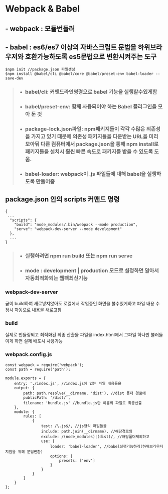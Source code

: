 # Webpack & Babel

## - webpack : 모듈번들러
## - babel : es6/es7 이상의 자바스크립트 문법을 하위브라우저와 호환가능하도록 es5문법으로 변환시켜주는 도구
```
$npm init //package.json 파일생성
$npm install @babel/cli @babel/core @babel/preset-env babel-loader --save-dev
```
>* ### babel/cli: 커맨드라인명령으로 babel 기능을 실행할수있게함
>* ### babel/preset-env: 함께 사용되어야 하는 Babel 플러그인을 모아 둔 것
>* ### package-lock.json파일: npm패키지들이 각각 수많은 의존성을 가지고 있기 때문에 의존성 패키지들을 다운받는 URL을 미리 모아둬 다른 컴퓨터에서 package.json을 통해 npm install로 패키지들을 설치시 훨씬 빠른 속도로 패키지를 받을 수 있도록 도움.
>* ### babel-loader: webpack이 .js 파일들에 대해 babel을 실행하도록 만들어줌
## package.json 안의 scripts 커맨드 명령
```
{
 ...
  "scripts": {
    "build": "node_modules/.bin/webpack --mode production",
    "serve": "webpack-dev-server --mode development"
  },
  ...
}
```
>* ### 실행하려면 npm run build 또는 npm run serve
>* ### mode : development | production 모드로 설정하면 알아서 자동최적화되는 웹팩최신기능

### webpack-dev-server
굳이 build하여 새로넣지않아도
로컬에서 작업중인 화면을 볼수있게하고 
파일 내용 수정시 자동으로 내용을 새로고침

### build
실제로 번들링되고 최적화된 최종 산출물 파일을 index.html에서 그파일 하나만 불러들이게 하면 실제 배포시 사용가능

### webpack.config.js
```
const webpack = require('webpack');
const path = require('path');

module.exports = {
    entry: './index.js', //index.js에 있는 파일 내용들을
    output: {
        path: path.resolve(__dirname, 'dist'), //dist 폴더 경로에
        publicPath: '/dist/',
        filename: 'bundle.js' //bundle.js란 이름의 파일로 최종산출
    },
    module: {
        rules: [
            {
                test: /\.js$/, //js형식 파일들을
                include: path.join(__dirname), //해당경로의
                exclude: /(node_modules)|(dist)/, //해당폴더제외하고
                use: {
                    loader: 'babel-loader', //babel실행가능하게(하위브라우저지원을 위해 문법변환)
                    options: {
                        presets: ['env'] 
                    }
                }
            }
        ]
    }
};
```
